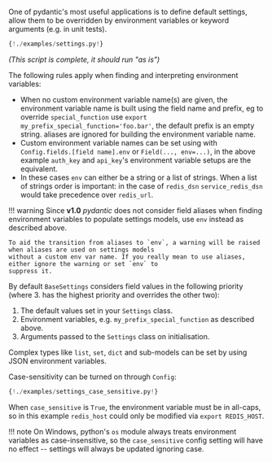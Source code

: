 One of pydantic's most useful applications is to define default settings, allow them to be overridden by
environment variables or keyword arguments (e.g. in unit tests).

```py
{!./examples/settings.py!}
```
_(This script is complete, it should run "as is")_

The following rules apply when finding and interpreting environment variables:

* When no custom environment variable name(s) are given, the environment variable name is built using the field
  name and prefix, eg to override `special_function` use `export my_prefix_special_function='foo.bar'`, the default
  prefix is an empty string. aliases are ignored for building the environment variable name.
* Custom environment variable names can be set using with `Config.fields.[field name].env` or `Field(..., env=...)`,
  in the above example `auth_key` and `api_key`'s environment variable setups are the equivalent.
* In these cases `env` can either be a string or a list of strings. When a list of strings order is important:
  in the case of `redis_dsn` `service_redis_dsn` would take precedence over `redis_url`.

!!! warning
    Since **v1.0** *pydantic* does not consider field aliases when finding environment variables to populate settings
    models, use `env` instead as described above.

    To aid the transition from aliases to `env`, a warning will be raised when aliases are used on settings models
    without a custom env var name. If you really mean to use aliases, either ignore the warning or set `env` to
    suppress it.

By default `BaseSettings` considers field values in the following priority (where 3. has the highest priority
and overrides the other two):

1. The default values set in your `Settings` class.
2. Environment variables, e.g. `my_prefix_special_function` as described above.
3. Arguments passed to the `Settings` class on initialisation.

Complex types like `list`, `set`, `dict` and sub-models can be set by using JSON environment variables.

Case-sensitivity can be turned on through `Config`:

```py
{!./examples/settings_case_sensitive.py!}
```

When `case_sensitive` is `True`, the environment variable must be in all-caps,
so in this example `redis_host` could only be modified via `export REDIS_HOST`.

!!! note
    On Windows, python's `os` module always treats environment variables as case-insensitive, so the
    `case_sensitive` config setting will have no effect -- settings will always be updated ignoring case.
